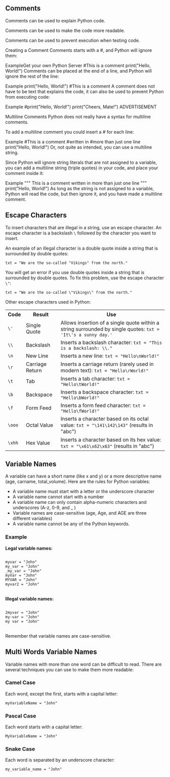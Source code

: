 <h2>Comments</h2>

Comments can be used to explain Python code.

Comments can be used to make the code more readable.

Comments can be used to prevent execution when testing code.

Creating a Comment
Comments starts with a #, and Python will ignore them:

ExampleGet your own Python Server
#This is a comment
print("Hello, World!")
Comments can be placed at the end of a line, and Python will ignore the rest of the line:

Example
print("Hello, World!") #This is a comment
A comment does not have to be text that explains the code, it can also be used to prevent Python from executing code:

Example
#print("Hello, World!")
print("Cheers, Mate!")
ADVERTISEMENT

Multiline Comments
Python does not really have a syntax for multiline comments.

To add a multiline comment you could insert a # for each line:

Example
#This is a comment
#written in
#more than just one line
print("Hello, World!")
Or, not quite as intended, you can use a multiline string.

Since Python will ignore string literals that are not assigned to a variable, you can add a multiline string (triple quotes) in your code, and place your comment inside it:

Example
"""
This is a comment
written in
more than just one line
"""
print("Hello, World!")
As long as the string is not assigned to a variable, Python will read the code, but then ignore it, and you have made a multiline comment.




<h2>Escape Characters</h2>
<p>To insert characters that are illegal in a string, use an escape character. An escape character is a backslash <code>\</code> followed by the character you want to insert.</p>
<p>An example of an illegal character is a double quote inside a string that is surrounded by double quotes:</p>
<pre><code>txt = "We are the so-called "Vikings" from the north."</code></pre>
<p>You will get an error if you use double quotes inside a string that is surrounded by double quotes. To fix this problem, use the escape character <code>\"</code>:</p>
<pre><code>txt = "We are the so-called \"Vikings\" from the north."</code></pre>
<p>Other escape characters used in Python:</p>
<table>
    <tr>
        <th>Code</th>
        <th>Result</th>
        <th>Use</th>
    </tr>
    <tr>
        <td><code>\'</code></td>
        <td>Single Quote</td>
        <td>Allows insertion of a single quote within a string surrounded by single quotes: <code>txt = 'It\'s a sunny day.'</code></td>
    </tr>
    <tr>
        <td><code>\\</code></td>
        <td>Backslash</td>
        <td>Inserts a backslash character: <code>txt = "This is a backslash: \\."</code></td>
    </tr>
    <tr>
        <td><code>\n</code></td>
        <td>New Line</td>
        <td>Inserts a new line: <code>txt = "Hello\nWorld!"</code></td>
    </tr>
    <tr>
        <td><code>\r</code></td>
        <td>Carriage Return</td>
        <td>Inserts a carriage return (rarely used in modern text): <code>txt = "Hello\rWorld!"</code></td>
    </tr>
    <tr>
        <td><code>\t</code></td>
        <td>Tab</td>
        <td>Inserts a tab character: <code>txt = "Hello\tWorld!"</code></td>
    </tr>
    <tr>
        <td><code>\b</code></td>
        <td>Backspace</td>
        <td>Inserts a backspace character: <code>txt = "Hello\bWorld!"</code></td>
    </tr>
    <tr>
        <td><code>\f</code></td>
        <td>Form Feed</td>
        <td>Inserts a form feed character: <code>txt = "Hello\fWorld!"</code></td>
    </tr>
    <tr>
        <td><code>\ooo</code></td>
        <td>Octal Value</td>
        <td>Inserts a character based on its octal value: <code>txt = "\141\142\143"</code> (results in "abc")</td>
    </tr>
    <tr>
        <td><code>\xhh</code></td>
        <td>Hex Value</td>
        <td>Inserts a character based on its hex value: <code>txt = "\x61\x62\x63"</code> (results in "abc")</td>
    </tr>
</table>






<h2>Variable Names</h2>
<p>A variable can have a short name (like x and y) or a more descriptive name (age, carname, total_volume). Here are the rules for Python variables:</p>
<ul>
    <li>A variable name must start with a letter or the underscore character</li>
    <li>A variable name cannot start with a number</li>
    <li>A variable name can only contain alpha-numeric characters and underscores (A-z, 0-9, and _ )</li>
    <li>Variable names are case-sensitive (age, Age, and AGE are three different variables)</li>
    <li>A variable name cannot be any of the Python keywords.</li>
</ul>
<h3>Example</h3>
<p><strong>Legal variable names:</strong></p>
<pre>
<code>
myvar = "John"
my_var = "John"
_my_var = "John"
myVar = "John"
MYVAR = "John"
myvar2 = "John"
</code>
</pre>
<p><strong>Illegal variable names:</strong></p>
<pre>
<code>
2myvar = "John"
my-var = "John"
my var = "John"
</code>
</pre>
<p>Remember that variable names are case-sensitive.</p>
<h2>Multi Words Variable Names</h2>
<p>Variable names with more than one word can be difficult to read. There are several techniques you can use to make them more readable:</p>
<h3>Camel Case</h3>
<p>Each word, except the first, starts with a capital letter:</p>
<pre>
<code>myVariableName = "John"</code>
</pre>
<h3>Pascal Case</h3>
<p>Each word starts with a capital letter:</p>
<pre>
<code>MyVariableName = "John"</code>
</pre>
<h3>Snake Case</h3>
<p>Each word is separated by an underscore character:</p>
<pre>
<code>my_variable_name = "John"</code>
</pre>

